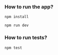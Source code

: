 ### How to run the app?

```
npm install
```

```
npm run dev
```


### How to run tests?

```
npm test
```